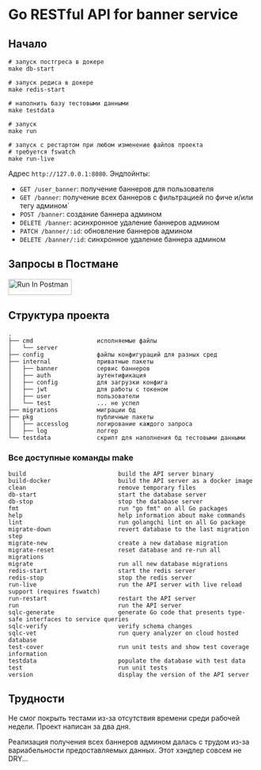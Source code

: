 # Go RESTful API for banner service


## Начало


```shell
# запуск постгреса в докере
make db-start

# запуск редиса в докере
make redis-start

# наполнить базу тестовыми данными
make testdata

# запуск
make run

# запуск с рестартом при любом изменение файлов проекта
# требуется fswatch
make run-live
```

Адрес `http://127.0.0.1:8080`. Эндпойнты:

* `GET /user_banner`: получение баннеров для пользователя
* `GET /banner`: получение всех баннеров c фильтрацией по фиче и/или тегу админом`
* `POST /banner`: создание баннера админом
* `DELETE /banner`: асинхронное удаление баннеров админом
* `PATCH /banner/:id`: обновление баннеров админом
* `DELETE /banner/:id`: синхронное удаление  баннера админом

## Запросы в Постмане

[<img src="https://run.pstmn.io/button.svg" alt="Run In Postman" style="width: 128px; height: 32px;">](https://god.gw.postman.com/run-collection/28228886-986b1103-b274-4b5c-9f60-855a3b30d0ee?action=collection%2Ffork&source=rip_markdown&collection-url=entityId%3D28228886-986b1103-b274-4b5c-9f60-855a3b30d0ee%26entityType%3Dcollection%26workspaceId%3D8267f593-6a79-467b-8380-fc86774160f2)

## Структура проекта

 
```
.
├── cmd                  исполняемые файлы
│   └── server           
├── config               файлы конфигураций для разных сред
├── internal             приватные пакеты
│   ├── banner           сервис баннеров
│   ├── auth             аутентификация
│   ├── config           для загрузки конфига
│   ├── jwt              для работы с токеном
│   ├── user             пользователи
│   └── test             ... не успел
├── migrations           миграции бд
├── pkg                  публичные пакеты
│   ├── accesslog        логирование каждого запроса
│   ├── log              логгер
└── testdata             скрипт для наполнения бд тестовыми данными
```

### Все доступные команды make

```shell
build                          build the API server binary
build-docker                   build the API server as a docker image
clean                          remove temporary files
db-start                       start the database server
db-stop                        stop the database server
fmt                            run "go fmt" on all Go packages
help                           help information about make commands
lint                           run golangchi lint on all Go package
migrate-down                   revert database to the last migration step
migrate-new                    create a new database migration
migrate-reset                  reset database and re-run all migrations
migrate                        run all new database migrations
redis-start                    start the redis server
redis-stop                     stop the redis server
run-live                       run the API server with live reload support (requires fswatch)
run-restart                    restart the API server
run                            run the API server
sqlc-generate                  generate Go code that presents type-safe interfaces to service queries
sqlc-verify                    verify schema changes
sqlc-vet                       run query analyzer on cloud hosted database
test-cover                     run unit tests and show test coverage information
testdata                       populate the database with test data
test                           run unit tests
version                        display the version of the API server
```

## Трудности

Не смог покрыть тестами из-за отсутствия времени среди рабочей недели. 
Проект написан за два дня.

Реализация получения всех баннеров админом далась с трудом из-за вариабельности
предоставляемых данных. Этот хэндлер совсем не DRY...
